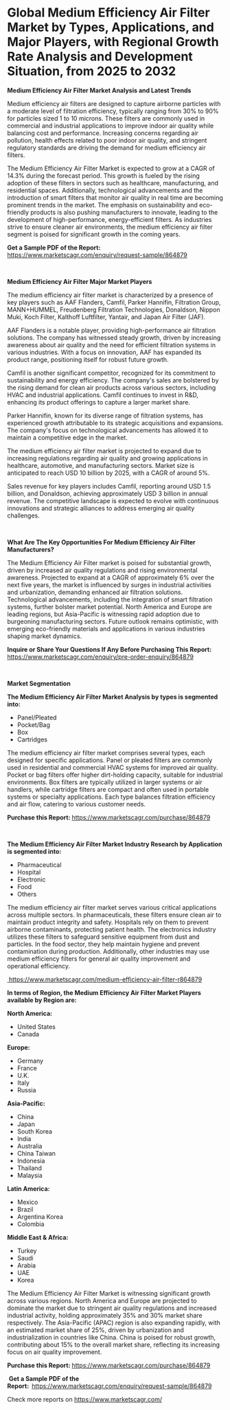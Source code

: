<p><h1>Global Medium Efficiency Air Filter Market by Types, Applications, and Major Players, with Regional Growth Rate Analysis and Development Situation, from 2025 to 2032</h1></p><p><strong>Medium Efficiency Air Filter Market Analysis and Latest Trends</strong></p>
<p><p>Medium efficiency air filters are designed to capture airborne particles with a moderate level of filtration efficiency, typically ranging from 30% to 90% for particles sized 1 to 10 microns. These filters are commonly used in commercial and industrial applications to improve indoor air quality while balancing cost and performance. Increasing concerns regarding air pollution, health effects related to poor indoor air quality, and stringent regulatory standards are driving the demand for medium efficiency air filters.</p><p>The Medium Efficiency Air Filter Market is expected to grow at a CAGR of 14.3% during the forecast period. This growth is fueled by the rising adoption of these filters in sectors such as healthcare, manufacturing, and residential spaces. Additionally, technological advancements and the introduction of smart filters that monitor air quality in real time are becoming prominent trends in the market. The emphasis on sustainability and eco-friendly products is also pushing manufacturers to innovate, leading to the development of high-performance, energy-efficient filters. As industries strive to ensure cleaner air environments, the medium efficiency air filter segment is poised for significant growth in the coming years.</p></p>
<p><strong>Get a Sample PDF of the Report:&nbsp;</strong> <a href="https://www.marketscagr.com/enquiry/request-sample/864879?utm_campaign=2003&utm_medium=2&utm_source=Github&utm_content=ia&utm_term=19022025&utm_id=medium-efficiency-air-filter">https://www.marketscagr.com/enquiry/request-sample/864879</a></p>
<p>&nbsp;</p>
<p><strong>Medium Efficiency Air Filter Major Market Players</strong></p>
<p><p>The medium efficiency air filter market is characterized by a presence of key players such as AAF Flanders, Camfil, Parker Hannifin, Filtration Group, MANN+HUMMEL, Freudenberg Filtration Technologies, Donaldson, Nippon Muki, Koch Filter, Kalthoff Luftfilter, Yantair, and Japan Air Filter (JAF). </p><p>AAF Flanders is a notable player, providing high-performance air filtration solutions. The company has witnessed steady growth, driven by increasing awareness about air quality and the need for efficient filtration systems in various industries. With a focus on innovation, AAF has expanded its product range, positioning itself for robust future growth.</p><p>Camfil is another significant competitor, recognized for its commitment to sustainability and energy efficiency. The company's sales are bolstered by the rising demand for clean air products across various sectors, including HVAC and industrial applications. Camfil continues to invest in R&D, enhancing its product offerings to capture a larger market share.</p><p>Parker Hannifin, known for its diverse range of filtration systems, has experienced growth attributable to its strategic acquisitions and expansions. The company's focus on technological advancements has allowed it to maintain a competitive edge in the market.</p><p>The medium efficiency air filter market is projected to expand due to increasing regulations regarding air quality and growing applications in healthcare, automotive, and manufacturing sectors. Market size is anticipated to reach USD 10 billion by 2025, with a CAGR of around 5%.</p><p>Sales revenue for key players includes Camfil, reporting around USD 1.5 billion, and Donaldson, achieving approximately USD 3 billion in annual revenue. The competitive landscape is expected to evolve with continuous innovations and strategic alliances to address emerging air quality challenges.</p></p>
<p>&nbsp;</p>
<p><strong>What Are The Key Opportunities For Medium Efficiency Air Filter Manufacturers?</strong></p>
<p><p>The Medium Efficiency Air Filter market is poised for substantial growth, driven by increased air quality regulations and rising environmental awareness. Projected to expand at a CAGR of approximately 6% over the next five years, the market is influenced by surges in industrial activities and urbanization, demanding enhanced air filtration solutions. Technological advancements, including the integration of smart filtration systems, further bolster market potential. North America and Europe are leading regions, but Asia-Pacific is witnessing rapid adoption due to burgeoning manufacturing sectors. Future outlook remains optimistic, with emerging eco-friendly materials and applications in various industries shaping market dynamics.</p></p>
<p><strong>Inquire or Share Your Questions If Any Before Purchasing This Report:</strong> <a href="https://www.marketscagr.com/enquiry/pre-order-enquiry/864879?utm_campaign=2003&utm_medium=2&utm_source=Github&utm_content=ia&utm_term=19022025&utm_id=medium-efficiency-air-filter">https://www.marketscagr.com/enquiry/pre-order-enquiry/864879</a></p>
<p>&nbsp;</p>
<p><strong>Market Segmentation</strong></p>
<p><strong>The Medium Efficiency Air Filter Market Analysis by types is segmented into:</strong></p>
<p><ul><li>Panel/Pleated</li><li>Pocket/Bag</li><li>Box</li><li>Cartridges</li></ul></p>
<p><p>The medium efficiency air filter market comprises several types, each designed for specific applications. Panel or pleated filters are commonly used in residential and commercial HVAC systems for improved air quality. Pocket or bag filters offer higher dirt-holding capacity, suitable for industrial environments. Box filters are typically utilized in larger systems or air handlers, while cartridge filters are compact and often used in portable systems or specialty applications. Each type balances filtration efficiency and air flow, catering to various customer needs.</p></p>
<p><strong>Purchase this Report:&nbsp;</strong><a href="https://www.marketscagr.com/purchase/864879?utm_campaign=2003&utm_medium=2&utm_source=Github&utm_content=ia&utm_term=19022025&utm_id=medium-efficiency-air-filter">https://www.marketscagr.com/purchase/864879</a></p>
<p>&nbsp;</p>
<p><strong>The Medium Efficiency Air Filter Market Industry Research by Application is segmented into:</strong></p>
<p><ul><li>Pharmaceutical</li><li>Hospital</li><li>Electronic</li><li>Food</li><li>Others</li></ul></p>
<p><p>The medium efficiency air filter market serves various critical applications across multiple sectors. In pharmaceuticals, these filters ensure clean air to maintain product integrity and safety. Hospitals rely on them to prevent airborne contaminants, protecting patient health. The electronics industry utilizes these filters to safeguard sensitive equipment from dust and particles. In the food sector, they help maintain hygiene and prevent contamination during production. Additionally, other industries may use medium efficiency filters for general air quality improvement and operational efficiency.</p></p>
<p><a href="https://www.marketscagr.com/medium-efficiency-air-filter-r864879?utm_campaign=2003&utm_medium=2&utm_source=Github&utm_content=ia&utm_term=19022025&utm_id=medium-efficiency-air-filter">&nbsp;https://www.marketscagr.com/medium-efficiency-air-filter-r864879</a></p>
<p><strong>In terms of Region, the Medium Efficiency Air Filter Market Players available by Region are:</strong></p>
<p>
    <p> <strong> North America: </strong>
        <ul>
            <li>United States</li>
            <li>Canada</li>
        </ul>
        </p> 
    <p> <strong> Europe: </strong>
        <ul>
            <li>Germany</li>
            <li>France</li>
            <li>U.K.</li>
            <li>Italy</li>
            <li>Russia</li>
        </ul>
        </p> 
    <p> <strong> Asia-Pacific: </strong>
        <ul>
            <li>China</li>
            <li>Japan</li>
            <li>South Korea</li>
            <li>India</li>
            <li>Australia</li>
            <li>China Taiwan</li>
            <li>Indonesia</li>
            <li>Thailand</li>
            <li>Malaysia</li>
        </ul>
        </p> 
    <p> <strong> Latin America: </strong>
        <ul>
            <li>Mexico</li>
            <li>Brazil</li>
            <li>Argentina Korea</li>
            <li>Colombia</li>
        </ul>
        </p> 
    <p> <strong> Middle East & Africa: </strong>
        <ul>
            <li>Turkey</li>
            <li>Saudi</li>
            <li>Arabia</li>
            <li>UAE</li>
            <li>Korea</li>
        </ul>
    </p>
    </p>
<p><p>The Medium Efficiency Air Filter Market is witnessing significant growth across various regions. North America and Europe are projected to dominate the market due to stringent air quality regulations and increased industrial activity, holding approximately 35% and 30% market share respectively. The Asia-Pacific (APAC) region is also expanding rapidly, with an estimated market share of 25%, driven by urbanization and industrialization in countries like China. China is poised for robust growth, contributing about 15% to the overall market share, reflecting its increasing focus on air quality improvement.</p></p>
<p><strong>Purchase this Report: </strong><a href="https://www.marketscagr.com/purchase/864879?utm_campaign=2003&utm_medium=2&utm_source=Github&utm_content=ia&utm_term=19022025&utm_id=medium-efficiency-air-filter">https://www.marketscagr.com/purchase/864879</a></p>
<p>&nbsp;<strong>Get a Sample PDF of the Report:&nbsp;&nbsp;</strong><a href="https://www.marketscagr.com/enquiry/request-sample/864879?utm_campaign=2003&utm_medium=2&utm_source=Github&utm_content=ia&utm_term=19022025&utm_id=medium-efficiency-air-filter">https://www.marketscagr.com/enquiry/request-sample/864879</a></p>
<p><strong></strong></p>
<p>Check more reports on <a href="https://www.marketscagr.com/?utm_campaign=2003&utm_medium=2&utm_source=Github&utm_content=ia&utm_term=19022025&utm_id=medium-efficiency-air-filter">https://www.marketscagr.com/</a></p>